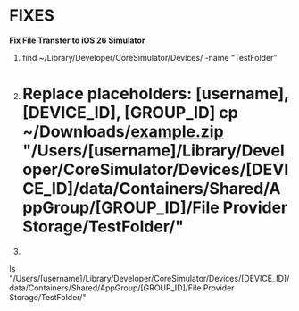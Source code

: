 
# **FIXES**


**Fix File Transfer to iOS 26 Simulator**

1.  find \~/Library/Developer/CoreSimulator/Devices/ -name “TestFolder”
2. # Replace placeholders: [username], [DEVICE_ID], [GROUP_ID] cp \~/Downloads/[example.zip](http://example.zip) "/Users/[username]/Library/Developer/CoreSimulator/Devices/[DEVICE_ID]/data/Containers/Shared/AppGroup/[GROUP_ID]/File Provider Storage/TestFolder/"

3. 
ls "/Users/[username]/Library/Developer/CoreSimulator/Devices/[DEVICE_ID]/data/Containers/Shared/AppGroup/[GROUP_ID]/File Provider Storage/TestFolder/"